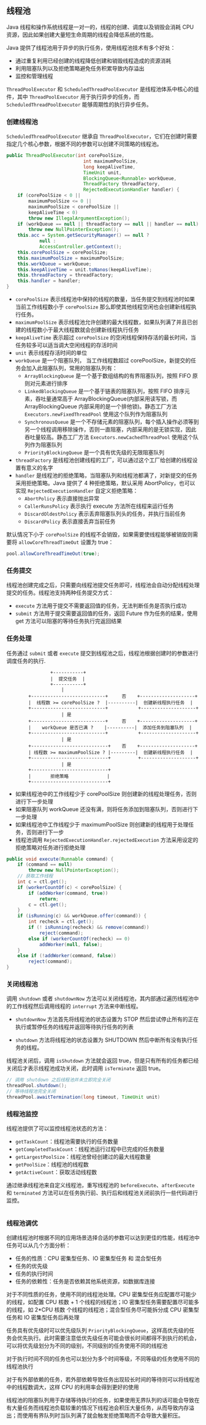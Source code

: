 ## 线程池

Java 线程和操作系统线程是一对一的，线程的创建、调度以及销毁会消耗 CPU 资源，因此如果创建大量短生命周期的线程会降低系统的性能。

Java 提供了线程池用于异步的执行任务，使用线程池技术有多个好处：

- 通过重复利用已经创建的线程降低创建和销毁线程造成的资源消耗
- 利用阻塞队列以及拒绝策略避免任务积累导致内存溢出
- 监控和管理线程

`ThreadPoolExecutor` 和 `ScheduledThreadPoolExecutor` 是线程池体系中核心的组件，其中 `ThreadPoolExecutor` 用于执行异步的任务，而 `ScheduledThreadPoolExecutor` 能够周期性的执行异步任务。

### 创建线程池

`ScheduledThreadPoolExecutor` 继承自 `ThreadPoolExecutor`，它们在创建时需要指定几个核心参数，根据不同的参数可以创建不同策略的线程池。
```java
public ThreadPoolExecutor(int corePoolSize,
                            int maximumPoolSize,
                            long keepAliveTime,
                            TimeUnit unit,
                            BlockingQueue<Runnable> workQueue,
                            ThreadFactory threadFactory,
                            RejectedExecutionHandler handler) {
    if (corePoolSize < 0 ||
        maximumPoolSize <= 0 ||
        maximumPoolSize < corePoolSize ||
        keepAliveTime < 0)
        throw new IllegalArgumentException();
    if (workQueue == null || threadFactory == null || handler == null)
        throw new NullPointerException();
    this.acc = System.getSecurityManager() == null ?
            null :
            AccessController.getContext();
    this.corePoolSize = corePoolSize;
    this.maximumPoolSize = maximumPoolSize;
    this.workQueue = workQueue;
    this.keepAliveTime = unit.toNanos(keepAliveTime);
    this.threadFactory = threadFactory;
    this.handler = handler;
}
```
- `corePoolSize` 表示线程池中保持的线程的数量，当任务提交到线程池时如果当前工作线程数小于 `corePoolSize` 那么即使其他线程空闲也会创建新线程执行任务。
- `maximumPoolSize` 表示线程池允许创建的最大线程数，如果队列满了并且已创建的线程数小于最大线程数就会创建新线程执行任务
- `keepAliveTime` 表示超过 `corePoolSize` 的空闲线程保持存活的最长时间，当任务较多可以适当调大空闲线程的存活时间
- `unit` 表示线程存活时间的单位
- `workQueue` 是一个阻塞队列， 当工作线程数超过 corePoolSize，新提交的任务会加入此阻塞队列，常用的阻塞队列有：
  - `ArrayBlockingQueue` 是一个基于数组结构的有界阻塞队列，按照 FIFO 原则对元素进行排序
  - `LinkedBlockingQueue` 是一个基于链表的阻塞队列，按照 FIFO 排序元素，吞吐量通常高于 ArrayBlockingQueue(内部采用读写锁，而 ArrayBlockingQueue 内部采用的是一个排他锁)。静态工厂方法 ```Executors.newFixedThreadPool``` 使用这个队列作为阻塞队列
  - `SynchronousQueue` 是一个不存储元素的阻塞队列，每个插入操作必须等到另一个线程调用移除操作，否则一直阻塞，内部采用的是无锁实现，因此吞吐量较高。静态工厂方法 ```Executors.newCachedThreadPool``` 使用这个队列作为阻塞队列
  - `PriorityBlockingQueue` 是一个具有优先级的无限阻塞队列
- `threadFactory` 是线程池创建线程的工厂，可以通过这个工厂给创建的线程设置有意义的名字
- `handler` 是线程池的拒绝策略，当阻塞队列和线程池都满了，对新提交的任务采用拒绝策略。Java 提供了 4 种拒绝策略，默认采用 AbortPolicy，也可以实现 ```RejectedExecutionHandler``` 自定义拒绝策略：
  - `AbortPolicy` 表示直接抛出异常
  - `CallerRunsPolicy` 表示执行 execute 方法所在线程来运行任务
  - ```DiscardOldestPolicy``` 表示丢弃阻塞队列头的任务，并执行当前任务
  - `DiscardPolicy` 表示直接丢弃当前任务

默认情况下小于 `corePoolSize` 的线程不会销毁，如果需要使线程能够被销毁则需要将 `allowCoreThreadTimeOut` 设置为 true：

```java
pool.allowCoreThreadTimeOut(true);
```



### 任务提交

线程池创建完成之后，只需要向线程池提交任务即可，线程池会自动分配线程处理提交的任务。线程池支持两种任务提交方式：

- ```execute``` 方法用于提交不需要返回值的任务，无法判断任务是否执行成功
- ```submit``` 方法用于提交需要返回值的任务，返回 Future 作为任务的结果，使用 get 方法可以阻塞的等待任务执行完返回结果

### 任务处理

任务通过 ```submit``` 或者 ```execute``` 提交到线程池之后，线程池根据创建时的参数进行调度任务的执行.

```
                +-----------+
                |  提交任务  |
                +-----------+
                    |
        +---------------------------+     否    +--------------------+
        |  线程数 >= corePoolSize ?  |----------|  创建新线程执行任务  |
        +---------------------------+           +--------------------+
                    | 是
        +---------------------------+     否    +--------------------+
        |    workQueue 是否已满 ?    |----------|  添加任务到阻塞队列  |
        +---------------------------+           +--------------------+
                    | 是
        +----------------------------+    否    +--------------------+
        | 线程数 >= maximumPoolSize ? |---------|  创建新线程执行任务  |
        +----------------------------+          +--------------------+
                    | 是
        +----------------------------+
        |       拒绝策略              |
        +----------------------------+
```
- 如果线程池中的工作线程少于 corePoolSize 则创建新的线程处理任务，否则进行下一步处理
- 如果阻塞队列 workQueue 还没有满，则将任务添加到阻塞队列，否则进行下一步处理
- 如果线程池中工作线程少于 maximumPoolSize 则创建新的线程用于处理任务，否则进行下一步
- 线程池调用 ```RejectedExecutionHandler.rejectedExecution``` 方法采用设定的拒绝策略对任务进行拒绝处理

```java
public void execute(Runnable command) {
    if (command == null)
        throw new NullPointerException();
    // 获取工作线程
    int c = ctl.get();
    if (workerCountOf(c) < corePoolSize) {
        if (addWorker(command, true))
            return;
        c = ctl.get();
    }
    if (isRunning(c) && workQueue.offer(command)) {
        int recheck = ctl.get();
        if (! isRunning(recheck) && remove(command))
            reject(command);
        else if (workerCountOf(recheck) == 0)
            addWorker(null, false);
    }
    else if (!addWorker(command, false))
        reject(command);
}
```

### 关闭线程池

调用 ```shutdown``` 或者 ```shutdownNow``` 方法可以关闭线程池，其内部通过遍历线程池中的工作线程然后调用线程的 ```interrupt``` 方法来中断线程。

- ```shutdownNow``` 方法首先将线程池的状态设置为 STOP 然后尝试停止所有的正在执行或暂停任务的线程并返回等待执行任务的列表

- ```shutdown``` 方法将线程池的状态设置为 SHUTDOWN 然后中断所有没有执行任务的线程。

线程池关闭后，调用 ```isShutdown``` 方法就会返回 true，但是只有所有的任务都已经关闭后才表示线程池成功关闭，此时调用 ```isTerminate``` 返回 true。

```java
// 调用 shutdown 之后线程池并未立即完全关闭
threadPool.shutdown();
// 等待线程池完全关闭
threadPool.awaitTermination(long timeout, TimeUnit unit)
```



### 线程池监控

线程池提供了可以监控线程池状态的方法：
- ```getTaskCount```：线程池需要执行的任务数量
- ```getCompletedTaskCount```：线程池运行过程中已完成的任务数量
- ```getLargestPoolSize```：线程池曾经创建过的最大线程数量
- ```getPoolSize```：线程池的线程数
- ```getActiveCount```：获取活动线程数

通过继承线程池来自定义线程池，重写线程池的 ```beforeExecute```、```afterExecute``` 和 ```terminated``` 方法可以在任务执行前、执行后和线程池关闭前执行一些代码进行监控。
```java

```

### 线程池调优
创建线程池时根据不同的应用场景选择合适的参数可以达到更佳的性能，线程池中任务可以从几个方面分析：
- 任务的性质：CPU 密集型任务、IO 密集型任务 和 混合型任务
- 任务的优先级
- 任务的执行时间
- 任务的依赖性：任务是否依赖其他系统资源，如数据库连接

对于不同性质的任务，使用不同的线程池处理。CPU 密集型任务应配置尽可能少的线程，如配置 CPU 核数 + 1 个线程的线程池；IO 密集型任务需要配置尽可能多的线程，如 2*CPU 核数 个线程的线程池；混合型任务尽可能拆分成 CPU 密集型任务和 IO 密集型任务后再处理

任务具有优先级时可以优先级队列 ```PriorityBlockingQueue```，这样高优先级的任务会优先执行。此时需要注意低优先级任务可能会很长时间都得不到执行的机会，可以将优先级划分为不同的级别，不同级别的任务使用不同的线程池

对于执行时间不同的任务也可以划分为多个时间等级，不同等级的任务使用不同的线程池执行

对于有外部依赖的任务，若外部依赖导致任务出现较长时间的等待则可以将线程池中的线程数调大，这样 CPU 的利用率会得到更好的使用

线程池的阻塞队列用于存储等待执行的任务，如果使用无界队列的话可能会导致在有大量任务而线程池负载较重的情况下线程池会积压大量任务，从而导致内存溢出；而使用有界队列时当队列满了就会触发拒绝策略而不会导致大量积压。
